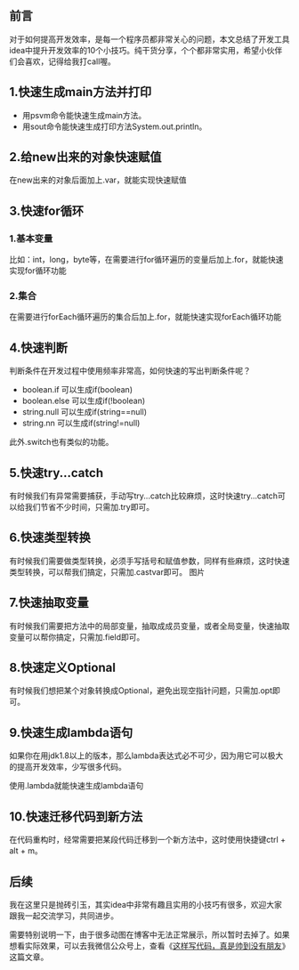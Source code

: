 ## 前言
对于如何提高开发效率，是每一个程序员都非常关心的问题，本文总结了开发工具idea中提升开发效率的10个小技巧。纯干货分享，个个都非常实用，希望小伙伴们会喜欢，记得给我打call喔。

## 1.快速生成main方法并打印
- 用psvm命令能快速生成main方法。
- 用sout命令能快速生成打印方法System.out.println。


## 2.给new出来的对象快速赋值
在new出来的对象后面加上.var，就能实现快速赋值


## 3.快速for循环
### 1.基本变量

比如：int，long，byte等，在需要进行for循环遍历的变量后加上.for，就能快速实现for循环功能

### 2.集合

在需要进行forEach循环遍历的集合后加上.for，就能快速实现forEach循环功能

## 4.快速判断
判断条件在开发过程中使用频率非常高，如何快速的写出判断条件呢？

- boolean.if 可以生成if(boolean)
- boolean.else 可以生成if(!boolean)
- string.null 可以生成if(string==null)
- string.nn 可以生成if(string!=null)


此外.switch也有类似的功能。

## 5.快速try...catch
有时候我们有异常需要捕获，手动写try...catch比较麻烦，这时快速try...catch可以给我们节省不少时间，只需加.try即可。


## 6.快速类型转换
有时候我们需要做类型转换，必须手写括号和赋值参数，同样有些麻烦，这时快速类型转换，可以帮我们搞定，只需加.castvar即可。
图片

## 7.快速抽取变量
有时候我们需要把方法中的局部变量，抽取成成员变量，或者全局变量，快速抽取变量可以帮你搞定，只需加.field即可。


## 8.快速定义Optional
有时候我们想把某个对象转换成Optional，避免出现空指针问题，只需加.opt即可。

## 9.快速生成lambda语句
如果你在用jdk1.8以上的版本，那么lambda表达式必不可少，因为用它可以极大的提高开发效率，少写很多代码。

使用.lambda就能快速生成lambda语句

## 10.快速迁移代码到新方法
在代码重构时，经常需要把某段代码迁移到一个新方法中，这时使用快捷键ctrl + alt + m。

## 后续
我在这里只是抛砖引玉，其实idea中非常有趣且实用的小技巧有很多，欢迎大家跟我一起交流学习，共同进步。

需要特别说明一下，由于很多动图在博客中无法正常展示，所以暂时去掉了。如果想看实际效果，可以去我微信公众号上，查看《[这样写代码，真是帅到没有朋友](https://mp.weixin.qq.com/s?__biz=MzUxODkzNTQ3Nw==&amp;mid=2247486256&amp;idx=1&amp;sn=6f7c6e90a2dd9745a2ea0479d6867569&amp;chksm=f9800deacef784fc6098a703a4b4cd0a9270b2d4a230c983230d8453d1c65fd7e0e8f6af6e9d&token=2142272128&lang=zh_CN#rd)》这篇文章。
